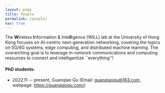 ```yaml
---
layout: page
title: People
permalink: /people/
nav: true
---
```


The <strong>W</strong>ireless <strong>I</strong>nformation & Inte<strong>ll</strong>igence (WILL) lab at the University of Hong Kong focuses on AI-centric next-generation networking, covering the topics on 5G/6G systems, edge computing, and distributed machine learning. The overarching goal is to leverage in-network communications and computing resources to connect and intelligentize ``everything''!

#### PhD students:

- 2022.11 -- present, Guanqiao Qu (Email: guanqiaoqu@163.com, webpage: https://guanqiaoqu.com/)

